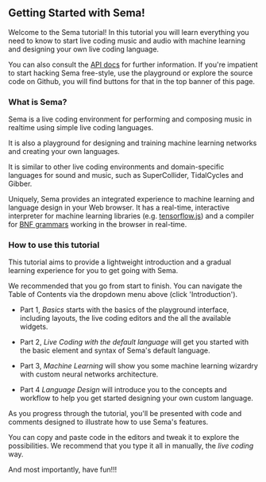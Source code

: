
## Getting Started with Sema!

Welcome to the Sema tutorial! In this tutorial you will learn everything you need to know to start live coding music and audio with machine learning and designing your own live coding language.

You can also consult the [API docs](https://github.com/mimic-sussex/sema/tree/master/docs) for further information. If you're impatient to start hacking Sema free-style, use the playground or explore the source code on Github, you will find buttons for that in the top banner of this page.


### What is Sema?

Sema is a live coding environment for performing and composing music in realtime using simple live coding languages. 

It is also a playground for designing and training machine learning networks and creating your own languages.

It is similar to other live coding environments and domain-specific languages for sound and music, such as SuperCollider, TidalCycles and Gibber.

Uniquely, Sema provides an integrated experience to machine learning and language design in your Web browser. It has a real-time, interactive interpreter for machine learning libraries (e.g. [tensorflow.js](https://www.tensorflow.org/js/)) and a compiler for [BNF grammars](http://hardmath123.github.io/earley.html) working in the browser in real-time.

### How to use this tutorial

This tutorial aims to provide a lightweight introduction and a gradual learning experience for you to get going with Sema. 

We recommended that you go from start to finish. You can navigate the Table of Contents via the dropdown menu above (click 'Introduction').

* Part 1, *Basics* starts with the basics of the playground interface, including layouts, the live coding editors and the all the available widgets.  

* Part 2, *Live Coding with the default language* will get you started with the basic element and syntax of Sema's default language.

* Part 3, *Machine Learning* will show you some machine learning wizardry with custom neural networks architecture. 

* Part 4 *Language Design* will introduce you to the concepts and workflow to help you get started designing your own custom language. 

As you progress through the tutorial, you'll be presented with code and comments designed to illustrate how to use Sema's features. 

You can copy and paste code in the editors and tweak it to explore the possibilities. 
We recommend that you type it all in manually, the <em>live coding</em> way. 

And most importantly, have fun!!!